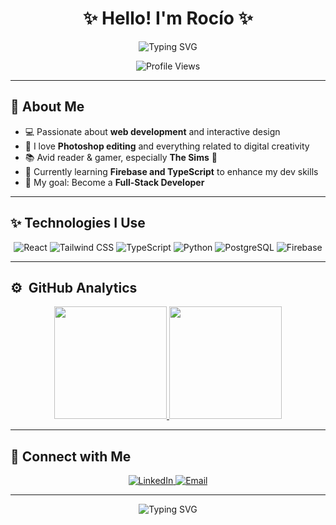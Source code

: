 <h1 align="center">✨ Hello! I'm Rocío ✨</h1>

<p align="center">
  <img src="https://readme-typing-svg.herokuapp.com?font=Pacifico&size=28&color=FFB6C1&center=true&vCenter=true&width=600&height=50&lines=Web+Developer+in+Progress;Passionate+about+Creativity+%26+Design;Tech+Enthusiast+%26+Photoshop+Lover;Welcome+to+my+profile!+🌸" alt="Typing SVG" />
</p>

<p align="center">
  <img src="https://komarev.com/ghpvc/?username=Roussd&label=Profile+Views&color=FFB6C1&style=flat-square" alt="Profile Views" />
</p>

---

## 🌸 About Me  
- 💻 Passionate about **web development** and interactive design  
- 🎨 I love **Photoshop editing** and everything related to digital creativity  
- 📚 Avid reader & gamer, especially **The Sims** 🏡  
- 🌱 Currently learning **Firebase and TypeScript** to enhance my dev skills  
- 🎯 My goal: Become a **Full-Stack Developer**  

---

## ✨ Technologies I Use  
<p align="center">
  <img src="https://img.shields.io/badge/React-087EA4?style=for-the-badge&logo=react&logoColor=white" alt="React" />
  <img src="https://img.shields.io/badge/Tailwind%20CSS-0F172A?style=for-the-badge&logo=tailwindcss&logoColor=cyan" alt="Tailwind CSS" />
  <img src="https://img.shields.io/badge/TypeScript-2F74C0?style=for-the-badge&logo=typescript&logoColor=white" alt="TypeScript" />
  <img src="https://img.shields.io/badge/Python-F7C873?style=for-the-badge&logo=python&logoColor=black" alt="Python" />
  <img src="https://img.shields.io/badge/PostgreSQL-0064A5?style=for-the-badge&logo=postgresql&logoColor=white" alt="PostgreSQL" />
  <img src="https://img.shields.io/badge/Firebase-FF6D00?style=for-the-badge&logo=firebase&logoColor=white" alt="Firebase" />
</p>

---

## ⚙️ &nbsp;GitHub Analytics

<p align="center">
  <a href="https://github.com/Roussd">
    <img height="180em" src="https://github-readme-stats-eight-theta.vercel.app/api?username=Roussd&show_icons=true&theme=algolia&include_all_commits=true&count_private=true"/>
  </a>
  <a href="https://github.com/Roussd">
    <img height="180em" src="https://github-readme-stats-eight-theta.vercel.app/api/top-langs/?username=Roussd&layout=compact&langs_count=8&theme=algolia"/>
  </a>
</p>

---

## 📲 Connect with Me  
<p align="center">
  <a href="https://www.linkedin.com/in/rociorivastp/" target="_blank">
    <img src="https://img.shields.io/badge/LinkedIn-F497BF?style=for-the-badge&logo=linkedin&logoColor=white" alt="LinkedIn" />
  </a>
  <a href="mailto:rocioriva@gmail.com">
    <img src="https://img.shields.io/badge/Email-F8A8C5?style=for-the-badge&logo=gmail&logoColor=white" alt="Email" />
  </a>
</p>

---

<p align="center">
  <img src="https://readme-typing-svg.herokuapp.com?font=Pacifico&size=26&color=FFB6C1&center=true&vCenter=true&width=600&height=50&lines=Thanks+for+stopping+by!+🌷" alt="Typing SVG" />
</p>
